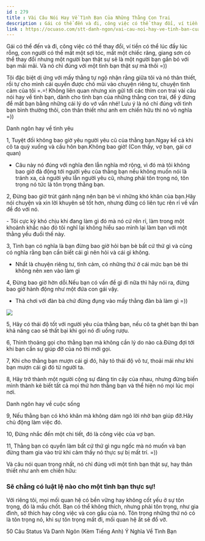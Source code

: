 ```yaml
---
id : 279
title : Vài Câu Nói Hay Về Tình Bạn Của Những Thằng Con Trai
description : Gái có thể đến và đi, công việc có thể thay đổi, ví tiền có thể lúc đầy lúc rỗng, con người có thể mất một sợi tóc, mất một chiếc răng, giang sơn có thể thay đổi nhưng một người bạn thật sự sẽ là một người bạn gắn bó với bạn mãi mãi. Và nó chỉ đúng với một tình bạn thật sự mà thôi =))
link : https://ocuaso.com/stt-danh-ngon/vai-cau-noi-hay-ve-tinh-ban-cua-nhung-thang-con-trai.html
---
```


Gái có thể đến và đi, công việc có thể thay đổi, ví tiền có thể lúc đầy
lúc rỗng, con người có thể mất một sợi tóc, mất một chiếc răng, giang sơn
có thể thay đổi nhưng một người bạn thật sự sẽ là một người bạn gắn bó với
bạn mãi mãi. Và nó chỉ đúng với một tình bạn thật sự mà thôi =))

Tôi đặc biệt dị ứng với mấy thằng tự ngộ nhận rằng giữa tôi và nó thân thiết,
rồi tự cho mình cái quyền được chõ mũi vào chuyện riêng tư, chuyện tình
cảm của tôi =.=! Không liên quan nhưng xin gửi tới các thím con trai vài
câu nói hay về tình bạn, dành cho tình bạn của những thằng con trai, để
ý đừng để mất bạn bằng những cái lý do vớ vẩn nhé! Lưu ý là nó chỉ đúng
với tình bạn bình thường thôi, còn thân thiết như anh em chiến hữu thì nó
vô nghĩa =))

Danh ngôn hay về tình yêu

1, Tuyệt đối không bao giờ yêu người yêu cũ của thằng bạn.Ngay kể cả khi
cô ta quỳ xuống và cầu hôn bạn.Không bao giờ! (Con thầy, vợ bạn, gái cơ
quan)

- Câu này nó đúng với nghĩa đen lẫn nghĩa mở rộng, vì đó mà tôi không bao
giờ đả động tới người yêu của thằng bạn nếu không muốn nói là tránh xa,
cả người yêu lẫn người yêu cũ, nhưng phải tôn trọng nó, tôn trọng nó tức
là tôn trọng thằng bạn.

2, Đừng bao giờ trút gánh nặng nên bạn bè vì những khó khăn của bạn.Hãy
nói chuyện và xin lời khuyên sẽ tốt hơn, nhưng đừng có liên tục rên rỉ về
vấn đề đó với nó.

- Tôi cực kỳ khó chịu khi đang làm gì đó mà nó cứ rên rỉ, làm trong một
khoảnh khắc nào đó tôi nghĩ lại không hiểu sao mình lại làm bạn với một
thằng yếu đuối thế này.

3, Tình bạn có nghĩa là bạn đừng bao giờ hỏi bạn bè bất cứ thứ gì và cũng
có nghĩa rằng bạn cần biết cái gì nên hỏi và cái gì không.

- Nhất là chuyện riêng tư, tình cảm, có những thứ ở cái mức bạn bè thì không
nên xen vào làm gì

4, Đừng bao giờ hờn dỗi.Nếu bạn có vấn đề gì đi nữa thì hãy nói ra, đừng
bao giờ hành động như một đứa con gái vậy.

- Thà chơi với đàn bà chứ đừng đụng vào mấy thằng đàn bà làm gì =))

![](https://ocuaso.com/wp-content/uploads/2015/12/vai-cau-noi-hay-ve-tinh-ban-cua-nhung-thang-con-trai.jpg)

5, Hãy có thái độ tốt với người yêu của thằng bạn, nếu cô ta ghét bạn thì
bạn khả năng cao sẽ thất bại khi gọi nó đi uống rượu.

6, Thỉnh thoảng gọi cho thằng bạn mà không cần lý do nào cả.Đừng đợi tới
khi bạn cần sự giúp đỡ của nó thì mới gọi.

7, Khi cho thằng bạn mượn cái gì đó, hãy tỏ thái độ vô tư, thoải mái như
khi bạn mượn cái gì đó từ người ta.

8, Hãy trở thành một người cộng sự đáng tin cậy của nhau, nhưng đừng biến
mình thành kẻ biết tất cả mọi thứ hơn thằng bạn và thể hiện nó mọi lúc mọi
nơi.

Danh ngôn hay về cuộc sống

9, Nếu thằng bạn có khó khăn mà không dám ngỏ lời nhờ bạn giúp đỡ.Hãy chủ
động làm việc đó.

10, Đừng nhắc đến một chi tiết, đó là công việc của vợ bạn.

11, Thằng bạn có quyền làm bất cứ thứ gì ngu ngốc mà nó muốn và bạn đừng
tham gia vào trừ khi cảm thấy nó thực sự bị mất trí. =))

Và câu nói quan trọng nhất, nó chỉ đúng với một tình bạn thật sự, hay thân
thiết như anh em chiến hữu:

### Sẽ chẳng có luật lệ nào cho một tình bạn thực sự!

Với riêng tôi, mọi mối quan hệ có bền vững hay không cốt yếu ở sự tôn trọng,
đó là mấu chốt. Bạn có thể không thích, nhưng phải tôn trọng, như gia đình,
sở thích hay công việc và con gấu của nó. Tôn trọng những thứ nó có là tôn
trọng nó, khi sự tôn trọng mất đi, mối quan hệ ắt sẽ đổ vỡ.

50 Câu Status Và Danh Ngôn (Kèm Tiếng Anh) Ý Nghĩa Về Tình Bạn